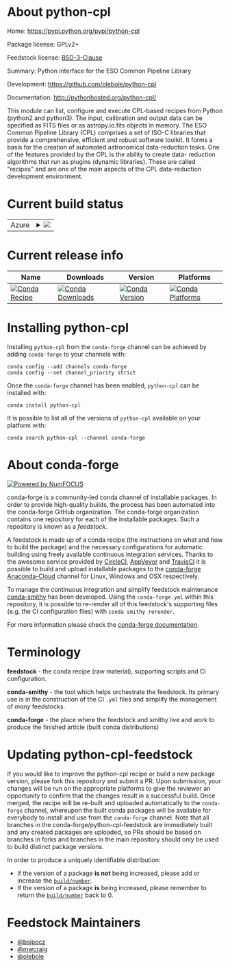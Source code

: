 About python-cpl
================

Home: https://pypi.python.org/pypi/python-cpl

Package license: GPLv2+

Feedstock license: [BSD-3-Clause](https://github.com/conda-forge/python-cpl-feedstock/blob/master/LICENSE.txt)

Summary: Python interface for the ESO Common Pipeline Library

Development: https://github.com/olebole/python-cpl

Documentation: http://pythonhosted.org/python-cpl/

This module can list, configure and execute CPL-based recipes from Python
(python2 and python3).  The input, calibration and output data can be
specified as FITS files or as astropy.io.fits objects in memory. The ESO
Common Pipeline Library (CPL) comprises a set of ISO-C libraries that
provide a comprehensive, efficient and robust software toolkit. It forms a
basis for the creation of automated astronomical data-reduction tasks. One
of the features provided by the CPL is the ability to create data-
reduction algorithms that run as plugins (dynamic libraries). These are
called "recipes" and are one of the main aspects of the CPL data-reduction
development environment.


Current build status
====================


<table>
    
  <tr>
    <td>Azure</td>
    <td>
      <details>
        <summary>
          <a href="https://dev.azure.com/conda-forge/feedstock-builds/_build/latest?definitionId=4996&branchName=master">
            <img src="https://dev.azure.com/conda-forge/feedstock-builds/_apis/build/status/python-cpl-feedstock?branchName=master">
          </a>
        </summary>
        <table>
          <thead><tr><th>Variant</th><th>Status</th></tr></thead>
          <tbody><tr>
              <td>linux_64_python3.7.____cpython</td>
              <td>
                <a href="https://dev.azure.com/conda-forge/feedstock-builds/_build/latest?definitionId=4996&branchName=master">
                  <img src="https://dev.azure.com/conda-forge/feedstock-builds/_apis/build/status/python-cpl-feedstock?branchName=master&jobName=linux&configuration=linux_64_python3.7.____cpython" alt="variant">
                </a>
              </td>
            </tr><tr>
              <td>linux_64_python3.8.____cpython</td>
              <td>
                <a href="https://dev.azure.com/conda-forge/feedstock-builds/_build/latest?definitionId=4996&branchName=master">
                  <img src="https://dev.azure.com/conda-forge/feedstock-builds/_apis/build/status/python-cpl-feedstock?branchName=master&jobName=linux&configuration=linux_64_python3.8.____cpython" alt="variant">
                </a>
              </td>
            </tr><tr>
              <td>linux_64_python3.9.____cpython</td>
              <td>
                <a href="https://dev.azure.com/conda-forge/feedstock-builds/_build/latest?definitionId=4996&branchName=master">
                  <img src="https://dev.azure.com/conda-forge/feedstock-builds/_apis/build/status/python-cpl-feedstock?branchName=master&jobName=linux&configuration=linux_64_python3.9.____cpython" alt="variant">
                </a>
              </td>
            </tr><tr>
              <td>osx_64_python3.7.____cpython</td>
              <td>
                <a href="https://dev.azure.com/conda-forge/feedstock-builds/_build/latest?definitionId=4996&branchName=master">
                  <img src="https://dev.azure.com/conda-forge/feedstock-builds/_apis/build/status/python-cpl-feedstock?branchName=master&jobName=osx&configuration=osx_64_python3.7.____cpython" alt="variant">
                </a>
              </td>
            </tr><tr>
              <td>osx_64_python3.8.____cpython</td>
              <td>
                <a href="https://dev.azure.com/conda-forge/feedstock-builds/_build/latest?definitionId=4996&branchName=master">
                  <img src="https://dev.azure.com/conda-forge/feedstock-builds/_apis/build/status/python-cpl-feedstock?branchName=master&jobName=osx&configuration=osx_64_python3.8.____cpython" alt="variant">
                </a>
              </td>
            </tr><tr>
              <td>osx_64_python3.9.____cpython</td>
              <td>
                <a href="https://dev.azure.com/conda-forge/feedstock-builds/_build/latest?definitionId=4996&branchName=master">
                  <img src="https://dev.azure.com/conda-forge/feedstock-builds/_apis/build/status/python-cpl-feedstock?branchName=master&jobName=osx&configuration=osx_64_python3.9.____cpython" alt="variant">
                </a>
              </td>
            </tr>
          </tbody>
        </table>
      </details>
    </td>
  </tr>
</table>

Current release info
====================

| Name | Downloads | Version | Platforms |
| --- | --- | --- | --- |
| [![Conda Recipe](https://img.shields.io/badge/recipe-python--cpl-green.svg)](https://anaconda.org/conda-forge/python-cpl) | [![Conda Downloads](https://img.shields.io/conda/dn/conda-forge/python-cpl.svg)](https://anaconda.org/conda-forge/python-cpl) | [![Conda Version](https://img.shields.io/conda/vn/conda-forge/python-cpl.svg)](https://anaconda.org/conda-forge/python-cpl) | [![Conda Platforms](https://img.shields.io/conda/pn/conda-forge/python-cpl.svg)](https://anaconda.org/conda-forge/python-cpl) |

Installing python-cpl
=====================

Installing `python-cpl` from the `conda-forge` channel can be achieved by adding `conda-forge` to your channels with:

```
conda config --add channels conda-forge
conda config --set channel_priority strict
```

Once the `conda-forge` channel has been enabled, `python-cpl` can be installed with:

```
conda install python-cpl
```

It is possible to list all of the versions of `python-cpl` available on your platform with:

```
conda search python-cpl --channel conda-forge
```


About conda-forge
=================

[![Powered by
NumFOCUS](https://img.shields.io/badge/powered%20by-NumFOCUS-orange.svg?style=flat&colorA=E1523D&colorB=007D8A)](https://numfocus.org)

conda-forge is a community-led conda channel of installable packages.
In order to provide high-quality builds, the process has been automated into the
conda-forge GitHub organization. The conda-forge organization contains one repository
for each of the installable packages. Such a repository is known as a *feedstock*.

A feedstock is made up of a conda recipe (the instructions on what and how to build
the package) and the necessary configurations for automatic building using freely
available continuous integration services. Thanks to the awesome service provided by
[CircleCI](https://circleci.com/), [AppVeyor](https://www.appveyor.com/)
and [TravisCI](https://travis-ci.com/) it is possible to build and upload installable
packages to the [conda-forge](https://anaconda.org/conda-forge)
[Anaconda-Cloud](https://anaconda.org/) channel for Linux, Windows and OSX respectively.

To manage the continuous integration and simplify feedstock maintenance
[conda-smithy](https://github.com/conda-forge/conda-smithy) has been developed.
Using the ``conda-forge.yml`` within this repository, it is possible to re-render all of
this feedstock's supporting files (e.g. the CI configuration files) with ``conda smithy rerender``.

For more information please check the [conda-forge documentation](https://conda-forge.org/docs/).

Terminology
===========

**feedstock** - the conda recipe (raw material), supporting scripts and CI configuration.

**conda-smithy** - the tool which helps orchestrate the feedstock.
                   Its primary use is in the construction of the CI ``.yml`` files
                   and simplify the management of *many* feedstocks.

**conda-forge** - the place where the feedstock and smithy live and work to
                  produce the finished article (built conda distributions)


Updating python-cpl-feedstock
=============================

If you would like to improve the python-cpl recipe or build a new
package version, please fork this repository and submit a PR. Upon submission,
your changes will be run on the appropriate platforms to give the reviewer an
opportunity to confirm that the changes result in a successful build. Once
merged, the recipe will be re-built and uploaded automatically to the
`conda-forge` channel, whereupon the built conda packages will be available for
everybody to install and use from the `conda-forge` channel.
Note that all branches in the conda-forge/python-cpl-feedstock are
immediately built and any created packages are uploaded, so PRs should be based
on branches in forks and branches in the main repository should only be used to
build distinct package versions.

In order to produce a uniquely identifiable distribution:
 * If the version of a package **is not** being increased, please add or increase
   the [``build/number``](https://docs.conda.io/projects/conda-build/en/latest/resources/define-metadata.html#build-number-and-string).
 * If the version of a package **is** being increased, please remember to return
   the [``build/number``](https://docs.conda.io/projects/conda-build/en/latest/resources/define-metadata.html#build-number-and-string)
   back to 0.

Feedstock Maintainers
=====================

* [@bsipocz](https://github.com/bsipocz/)
* [@mwcraig](https://github.com/mwcraig/)
* [@olebole](https://github.com/olebole/)

